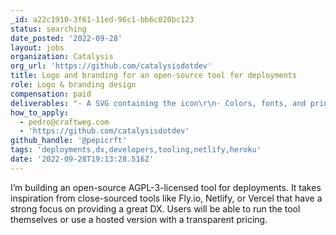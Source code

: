```yaml
---
_id: a22c1910-3f61-11ed-96c1-bb6c020bc123
status: searching
date_posted: '2022-09-28'
layout: jobs
organization: Catalysis
org_url: 'https://github.com/catalysisdotdev'
title: Logo and branding for an open-source tool for deployments
role: Logo & branding design
compensation: paid
deliverables: "- A SVG containing the icon\r\n- Colors, fonts, and principles that define the project’s brand"
how_to_apply:
  - pedro@craftweg.com
  - 'https://github.com/catalysisdotdev'
github_handle: '@pepicrft'
tags: 'deployments,dx,developers,tooling,netlify,heroku'
date: '2022-09-28T19:13:28.516Z'
---
```

I’m building an open-source AGPL-3-licensed tool for deployments. It takes inspiration from close-sourced tools like Fly.io, Netlify, or Vercel that have a strong focus on providing a great DX. Users will be able to run the tool themselves or use a hosted version with a transparent pricing.
